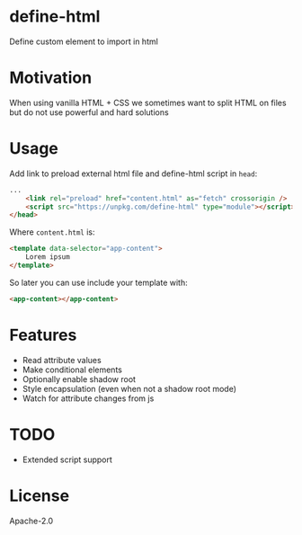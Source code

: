 # define-html

Define custom element to import in html

# Motivation

When using vanilla HTML + CSS we sometimes want to split HTML on files but do not use powerful and hard solutions

# Usage

Add link to preload external html file and define-html script in `head`:
```html
...
    <link rel="preload" href="content.html" as="fetch" crossorigin />
    <script src="https://unpkg.com/define-html" type="module"></script>
</head>
```
Where `content.html` is:
```html
<template data-selector="app-content">
    Lorem ipsum
</template>
```
So later you can use include your template with:
```html
<app-content></app-content>
```

# Features

* Read attribute values
* Make conditional elements
* Optionally enable shadow root
* Style encapsulation (even when not a shadow root mode)
* Watch for attribute changes from js

# TODO

* Extended script support

# License

Apache-2.0
